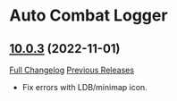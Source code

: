 # Auto Combat Logger

## [10.0.3](https://github.com/Talryn/AutoCombatLogger/tree/10.0.3) (2022-11-01)
[Full Changelog](https://github.com/Talryn/AutoCombatLogger/compare/10.0.2...10.0.3) [Previous Releases](https://github.com/Talryn/AutoCombatLogger/releases)

- Fix errors with LDB/minimap icon.  
